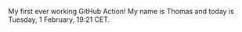 My first ever working GitHub Action!
My name is Thomas and today is Tuesday, 1 February, 19:21 CET. 
